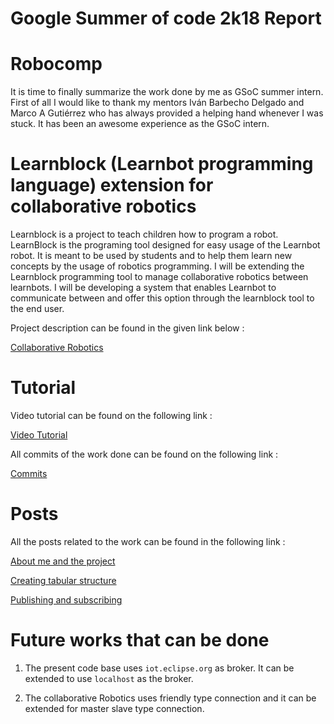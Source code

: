# Google Summer of code 2k18 Report

# Robocomp

It is time to finally summarize the work done by me as GSoC summer intern. First of all I would like to thank my mentors Iván Barbecho Delgado and Marco A Gutiérrez who has always provided a helping hand whenever I was stuck. It has been an awesome experience as the GSoC intern.

# Learnblock (Learnbot programming language) extension for collaborative robotics

Learnblock is a project to teach children how to program a robot.
LearnBlock is the programing tool designed for easy usage of the Learnbot robot. It is
meant to be used by students and to help them learn new concepts by the usage of
robotics programming. I will be extending the Learnblock programming tool to manage
collaborative robotics between learnbots. I will be developing a system that enables
Learnbot to communicate between and offer this option through the learnblock tool to
the end user.

Project description can be found in the given link below :

[Collaborative Robotics](https://docs.google.com/presentation/d/1a3QFHv8E5_ZuZMISGI3LahT1cZGzS20W1kJGn-nLE_I/edit?usp=sharing)

# Tutorial
Video tutorial can be found on the following link :

[Video Tutorial](https://www.youtube.com/watch?v=dd_I7C5uZ2s)

All commits of the work done can be found on the following link : 

[Commits](https://github.com/coolprinshu123/learnbot/commits/collaborative-version3)

# Posts
All the posts related to the work can be found in the following link :

[About me and the project](https://github.com/robocomp/web/blob/master/gsoc/2018/prinshu_kumar/post1.md)

[Creating tabular structure](https://github.com/robocomp/web/blob/master/gsoc/2018/prinshu_kumar/post2.md)

[Publishing and subscribing](https://github.com/robocomp/web/blob/master/gsoc/2018/prinshu_kumar/post3.md)

# Future works that can be done

1. The present code base uses ``` iot.eclipse.org ``` as broker. It can be extended to use ``` localhost ``` as the broker.

2. The collaborative Robotics uses friendly type connection and it can be extended for master slave type connection.
